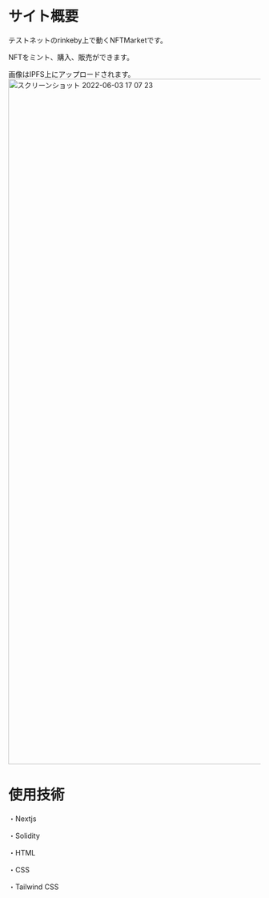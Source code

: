 # サイト概要

テストネットのrinkeby上で動くNFTMarketです。

NFTをミント、購入、販売ができます。

画像はIPFS上にアップロードされます。
<img width="1369" alt="スクリーンショット 2022-06-03 17 07 23" src="https://user-images.githubusercontent.com/29172469/171861274-bae39374-afb6-4227-b65b-d53a1fc5c916.png">


# 使用技術

・Nextjs

・Solidity

・HTML

・CSS

・Tailwind CSS
